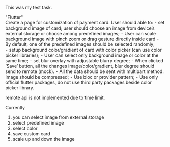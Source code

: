 This was my test task.

"Flutter"  
Create a page for customization of payment card. User should able to:
⁃ set background image of card; user should choose an image from device’s external storage or choose among predefined images;
⁃ User can scale background image with pinch zoom or drag gesture directly inside card
⁃ By default, one of the predefined images should be selected randomly;   
⁃ setup background color/gradient of card with color picker (can use color picker libraries);
⁃ User can select only background image or color at the same time;
⁃ set blur overlay with adjustable blurry degree;
⁃ When clicked ‘Save’ button, all the changes image/color/gradient, blur degree should send to remote (mock).
⁃ All the data should be sent with multipart method. Image should be compressed;
⁃ Use bloc or provider pattern;
⁃ Use only official flutter packages, do not use third party packages beside color picker library.

remote api is not implemented due to time limit.

Currently 
1. you can select image from external storage
2. select predefined image
3. select color
4. save custom card
5. scale up and down the image